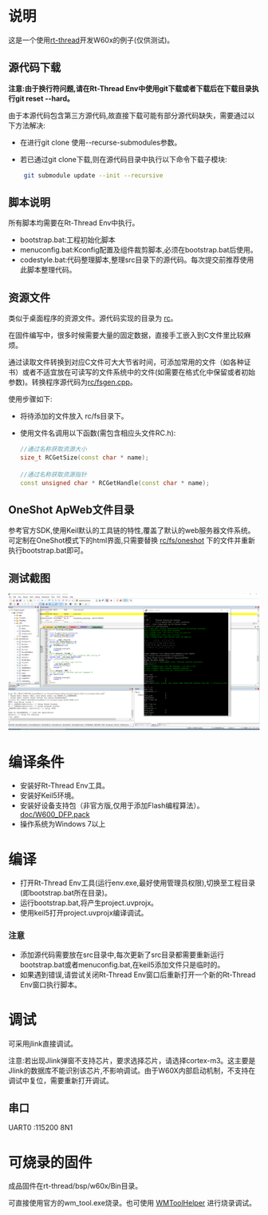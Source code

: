 # 说明

这是一个使用[rt-thread](https://www.rt-thread.org/)开发W60x的例子(仅供测试)。

## 源代码下载

**注意:由于换行符问题,请在Rt-Thread Env中使用git下载或者下载后在下载目录执行git reset --hard。**

由于本源代码包含第三方源代码,故直接下载可能有部分源代码缺失，需要通过以下方法解决:

- 在进行git clone 使用--recurse-submodules参数。

- 若已通过git clone下载,则在源代码目录中执行以下命令下载子模块:

  ```bash
   git submodule update --init --recursive
  ```

## 脚本说明

所有脚本均需要在Rt-Thread Env中执行。

- bootstrap.bat:工程初始化脚本
- menuconfig.bat:Kconfig配置及组件裁剪脚本,必须在bootstrap.bat后使用。
- codestyle.bat:代码整理脚本,整理src目录下的源代码。每次提交前推荐使用此脚本整理代码。

## 资源文件

类似于桌面程序的资源文件。源代码实现的目录为 [rc](rc/)。

在固件编写中，很多时候需要大量的固定数据，直接手工嵌入到C文件里比较麻烦。

通过读取文件转换到对应C文件可大大节省时间，可添加常用的文件（如各种证书）或者不适宜放在可读写的文件系统中的文件(如需要在格式化中保留或者初始参数)。转换程序源代码为[rc/fsgen.cpp](rc/fsgen.cpp)。

使用步骤如下:

- 将待添加的文件放入 rc/fs目录下。

- 使用文件名调用以下函数(需包含相应头文件RC.h):

  ```c++
  //通过名称获取资源大小
  size_t RCGetSize(const char * name);
  
  //通过名称获取资源指针
  const unsigned char * RCGetHandle(const char * name);
  ```

## OneShot ApWeb文件目录

参考官方SDK,使用Keil默认的工具链的特性,覆盖了默认的web服务器文件系统。可定制在OneShot模式下的html界面,只需要替换 [rc/fs/oneshot](rc/fs/oneshot) 下的文件并重新执行bootstrap.bat即可。

## 测试截图

![W600RtthreadDemo-1](doc/image/W600RtthreadDemo-1.png)

# 编译条件

- 安装好Rt-Thread Env工具。
- 安装好Keil5环境。
- 安装好设备支持包（非官方版,仅用于添加Flash编程算法）。[doc/W600_DFP.pack](./doc/W600_DFP.pack)
- 操作系统为Windows 7以上

# 编译

- 打开Rt-Thread Env工具(运行env.exe,最好使用管理员权限),切换至工程目录(即bootstrap.bat所在目录)。
- 运行bootstrap.bat,将产生project.uvprojx。
- 使用keil5打开project.uvprojx编译调试。

### 注意

- 添加源代码需要放在src目录中,每次更新了src目录都需要重新运行bootstrap.bat或者menuconfig.bat,在keil5添加文件只是临时的。
- 如果遇到错误,请尝试关闭Rt-Thread Env窗口后重新打开一个新的Rt-Thread Env窗口执行脚本。



# 调试

可采用jlink直接调试。

注意:若出现Jlink弹窗不支持芯片，要求选择芯片，请选择cortex-m3。这主要是Jlink的数据库不能识别该芯片,不影响调试。由于W60X内部启动机制，不支持在调试中复位，需要重新打开调试。

## 串口

UART0 :115200 8N1

# 可烧录的固件

成品固件在rt-thread/bsp/w60x/Bin目录。

可直接使用官方的wm_tool.exe烧录。也可使用 [WMToolHelper](https://github.com/HEYAHONG/WMToolHelper.git) 进行烧录调试。
